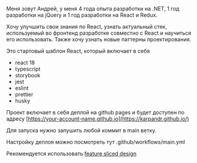 Меня зовут Андрей, у меня 4 года опыта разработки на .NET, 1 год разработки на jQuery и 1 год разработки на React и Redux.

Хочу улучшить свои знания по React, узнать актуальный стек, используемый во фронтенд разработке совместно с React и научиться его использовать. Также хочу узнать новые паттерны проектирования.

Это стартовый шаблон React, который включает в себя
- react 18
- typescript
- storybook
- jest
- eslint
- prettier
- husky

Проект включает в себя деплой на github pages и будет доступен по адресу
[https://your-account-name.github.io](https://karpandr.github.io/)

Для запуска нужно запушить любой коммит в main ветку.

Настройку деплоя можно посмотреть тут .github/workflows/main.yml

Рекомендуется использовать [feature sliced design](https://feature-sliced.design/ru/docs/get-started/overview)
